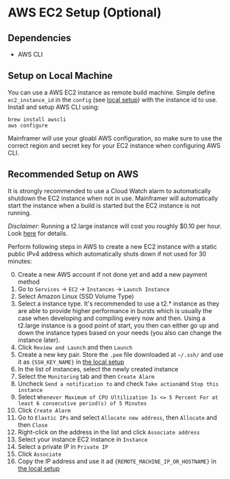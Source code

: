 # AWS EC2 Setup (Optional)

## Dependencies

* AWS CLI

## Setup on Local Machine
You can use a AWS EC2 instance as remote build machine. Simple define `ec2_instance_id`
in the `config` (see [local setup](SETUP_LOCAL.md)) with the instance id to use. Install and setup AWS CLI using:

```
brew install awscli
aws configure
```

Mainframer will use your gloabl AWS configuration, so make sure to use the correct region
and secret key for your EC2 instance when configuring AWS CLI.

## Recommended Setup on AWS
It is strongly recommended to use a Cloud Watch alarm to automatically shutdown the
EC2 instance when not in use. Mainframer will automatically start the instance when
a build is started but the EC2 instance is not running.

*Disclaimer*: Running a t2.large instance will cost you roughly $0.10 per hour. Look [here](https://aws.amazon.com/en/ec2/pricing/) for details.

Perform following steps in AWS to create a new EC2 instance with a static public IPv4 address which automatically shuts down if not used for 30 minutes:

0. Create a new AWS account if not done yet and add a new payment method
1. Go to `Services` -> `EC2` -> `Instances` -> `Launch Instance`
2. Select Amazon Linux (SSD Volume Type)
3. Select a instance type. It's recommended to use a t2.* instance as they are able to provide higher performance in bursts which is usually the case when developing and compiling every now and then. Using a t2.large instance is a good point of start, you then can either go up and down the instance types based on your needs (you also can change the instance later).
4. Click `Review and Launch` and then `Launch`
5. Create a new key pair. Store the `.pem` file downloaded at `~/.ssh/` and use it as `{SSH_KEY_NAME}` in [the local setup](SETUP_LOCAL.md)
6. In the list of instances, select the newly created instance
7. Select the `Monitoring` tab and then `Create Alarm`
8. Uncheck `Send a notification to` and check `Take action`and `Stop this instance`
9. Select `Whenever Maximum of CPU Ultilization Is <= 5 Percent For at least 6 consecutive period(s) of 5 Minutes`
10. Click `Create Alarm`
11. Go to `Elastic IPs` and select `Allocate new address`, then `Allocate` and then `Close`
12. Right-click on the address in the list and click `Associate address`
13. Select your instance EC2 instance in `Instance`
14. Select a private IP in `Private IP`
15. Click `Associate`
16. Copy the IP address and use it ad `{REMOTE_MACHINE_IP_OR_HOSTNAME}` in [the local setup](SETUP_LOCAL.md)
